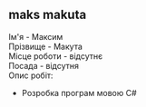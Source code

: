 ## maks makuta

Ім'я - Максим  
Прізвище - Макута  
Місце роботи - відсутнє  
Посада - відсутня  
Опис робіт:
 - Розробка програм мовою C#
